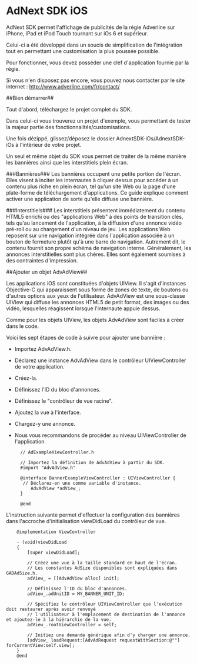 AdNext SDK iOS
=================

AdNext SDK permet l'affichage de publicités de la régie Adverline sur iPhone, iPad et iPod Touch tournant sur iOs 6 et supérieur.

Celui-ci a été développé dans un soucis de simplification de l'intégration tout en permettant une customisation la plus poussée possible.

Pour fonctionner, vous devez posséder une clef d'application fournie par la régie.

Si vous n'en disposez pas encore, vous pouvez nous contacter par le site internet : http://www.adverline.com/fr/contact/

##Bien démarrer##

Tout d'abord, téléchargez le projet complet du SDK.

Dans celui-ci vous trouverez un projet d'exemple, vous permettant de tester la majeur partie des fonctionnalités/customisations.

Une fois dézippé, glissez/déposez le dossier AdnextSDK-iOs/AdnextSDK-iOs à l'intèrieur de votre projet.

Un seul et même objet du SDK vous permet de traiter de la même manière les bannières ainsi que les interstitiels plein écran.

###Bannières###
Les bannières occupent une petite portion de l'écran. Elles visent à inciter les internautes à cliquer dessus pour accéder à un contenu plus riche en plein écran, tel qu'un site Web ou la page d'une plate-forme de téléchargement d'applications. Ce guide explique comment activer une application de sorte qu'elle diffuse une bannière.

###Interstitiels###
Les interstitiels présentent immédiatement du contenu HTML5 enrichi ou des "applications Web" à des points de transition clés, tels qu'au lancement de l'application, à la diffusion d'une annonce vidéo pré-roll ou au chargement d'un niveau de jeu. Les applications Web reposent sur une navigation intégrée dans l'application associée à un bouton de fermeture plutôt qu'à une barre de navigation. Autrement dit, le contenu fournit son propre schéma de navigation interne. Généralement, les annonces interstitielles sont plus chères. Elles sont également soumises à des contraintes d'impression.

##Ajouter un objet AdvAdView##

Les applications iOS sont constituées d'objets UIView. Il s'agit d'instances Objective-C qui apparaissent sous forme de zones de texte, de boutons ou d'autres options aux yeux de l'utilisateur. AdvAdView est une sous-classe UIView qui diffuse les annonces HTML5 de petit format, des images ou des vidéo, lesquelles réagissent lorsque l'internaute appuie dessus.

Comme pour les objets UIView, les objets AdvAdView sont faciles à créer dans le code.

Voici les sept étapes de code à suivre pour ajouter une bannière :


* Importez AdvAdView.h.
* Déclarez une instance AdvAdView dans le contrôleur UIViewController de votre application.
* Créez-la.
* Définissez l'ID du bloc d'annonces.
* Définissez le "contrôleur de vue racine".
* Ajoutez la vue à l'interface.
* Chargez-y une annonce.
* Nous vous recommandons de procéder au niveau UIViewController de l'application.


		// AdExampleViewController.h

		// Importez la définition de AdvAdView à partir du SDK.
		#import "AdvAdView.h"

		@interface BannerExampleViewController : UIViewController {
 		 // Déclarez-en une comme variable d'instance.
  			AdvAdView *adView_;
		}

		@end
		
L'instruction suivante permet d'effectuer la configuration des bannières dans l'accroche d'initialisation viewDidLoad du contrôleur de vue.		
		
		@implementation ViewController

		- (void)viewDidLoad
		{
		    [super viewDidLoad];
    
		    // Créez une vue à la taille standard en haut de l'écran.
		    // Les constantes AdSize disponibles sont expliquées dans GADAdSize.h.
		    adView_ = [[AdvAdView alloc] init];
    
		    // Définissez l'ID du bloc d'annonces.
		    adView_.adUnitID = MY_BANNER_UNIT_ID;
    
		    // Spécifiez le contrôleur UIViewController que l'exécution doit restaurer après avoir renvoyé
		    // l'utilisateur à l'emplacement de destination de l'annonce et ajoutez-le à la hiérarchie de la vue.
		    adView_.rootViewController = self;
    
		    // Initiez une demande générique afin d'y charger une annonce.
		    [adView_ loadRequest:[AdvAdRequest requestWithSection:@""] forCurrentView:self.view];
		}
		@end











